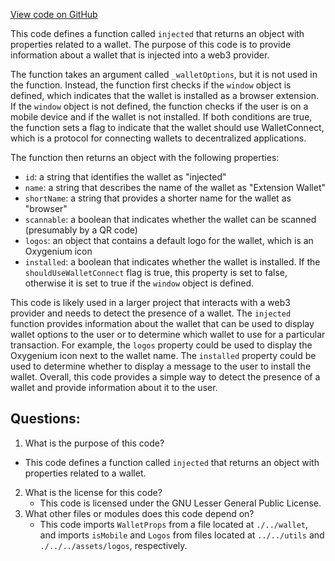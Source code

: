 [View code on GitHub](https://github.com/oxygenium/oxygenium-web3/packages/web3-react/src/wallets/connectors/injected.tsx)

This code defines a function called `injected` that returns an object with properties related to a wallet. The purpose of this code is to provide information about a wallet that is injected into a web3 provider. 

The function takes an argument called `_walletOptions`, but it is not used in the function. Instead, the function first checks if the `window` object is defined, which indicates that the wallet is installed as a browser extension. If the `window` object is not defined, the function checks if the user is on a mobile device and if the wallet is not installed. If both conditions are true, the function sets a flag to indicate that the wallet should use WalletConnect, which is a protocol for connecting wallets to decentralized applications. 

The function then returns an object with the following properties:
- `id`: a string that identifies the wallet as "injected"
- `name`: a string that describes the name of the wallet as "Extension Wallet"
- `shortName`: a string that provides a shorter name for the wallet as "browser"
- `scannable`: a boolean that indicates whether the wallet can be scanned (presumably by a QR code)
- `logos`: an object that contains a default logo for the wallet, which is an Oxygenium icon
- `installed`: a boolean that indicates whether the wallet is installed. If the `shouldUseWalletConnect` flag is true, this property is set to false, otherwise it is set to true if the `window` object is defined. 

This code is likely used in a larger project that interacts with a web3 provider and needs to detect the presence of a wallet. The `injected` function provides information about the wallet that can be used to display wallet options to the user or to determine which wallet to use for a particular transaction. For example, the `logos` property could be used to display the Oxygenium icon next to the wallet name. The `installed` property could be used to determine whether to display a message to the user to install the wallet. Overall, this code provides a simple way to detect the presence of a wallet and provide information about it to the user.
## Questions: 
 1. What is the purpose of this code?
   - This code defines a function called `injected` that returns an object with properties related to a wallet.
2. What is the license for this code?
   - This code is licensed under the GNU Lesser General Public License.
3. What other files or modules does this code depend on?
   - This code imports `WalletProps` from a file located at `./../wallet`, and imports `isMobile` and `Logos` from files located at `../../utils` and `./../../assets/logos`, respectively.